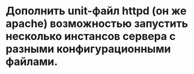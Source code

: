 # Дополнить unit-файл httpd (он же apache) возможностью запустить несколько инстансов сервера с разными конфигурационными файлами.
